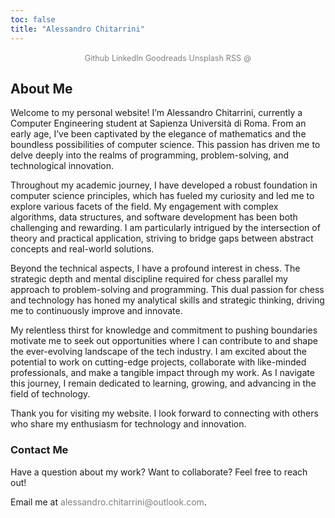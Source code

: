 ```yaml
---
toc: false
title: "Alessandro Chitarrini"
---
```


<div style="text-align: center; margin-top: 1em;">
  <a href="https://github.com/chitvs" style="color: gray; text-decoration: none; font-size: 0.9em;" onmouseover="this.style.textDecoration='underline'" onmouseout="this.style.textDecoration='none'">Github</a>
  <a href="https://www.linkedin.com/in/alessandro-chitarrini/" style="color: gray; text-decoration: none; font-size: 0.9em;" onmouseover="this.style.textDecoration='underline'" onmouseout="this.style.textDecoration='none'">LinkedIn</a>
  <a href="https://www.goodreads.com/alessandro-chitarrini" style="color: gray; text-decoration: none; font-size: 0.9em;" onmouseover="this.style.textDecoration='underline'" onmouseout="this.style.textDecoration='none'">Goodreads</a>
  <a href="https://unsplash.com/@chitvs" style="color: gray; text-decoration: none; font-size: 0.9em;" onmouseover="this.style.textDecoration='underline'" onmouseout="this.style.textDecoration='none'">Unsplash</a>
  <a href="index.xml" style="color: gray; text-decoration: none; font-size: 0.9em;" onmouseover="this.style.textDecoration='underline'" onmouseout="this.style.textDecoration='none'">RSS</a>
  <a href="mailto:alessandro.chitarrini@outlook.com" style="color: gray; text-decoration: none; font-size: 0.9em;" onmouseover="this.style.textDecoration='underline'" onmouseout="this.style.textDecoration='none'">@</a>
</div> 


## About Me

Welcome to my personal website! I’m Alessandro Chitarrini, currently a Computer Engineering student at Sapienza Università di Roma. From an early age, I’ve been captivated by the elegance of mathematics and the boundless possibilities of computer science. This passion has driven me to delve deeply into the realms of programming, problem-solving, and technological innovation.

Throughout my academic journey, I have developed a robust foundation in computer science principles, which has fueled my curiosity and led me to explore various facets of the field. My engagement with complex algorithms, data structures, and software development has been both challenging and rewarding. I am particularly intrigued by the intersection of theory and practical application, striving to bridge gaps between abstract concepts and real-world solutions.

Beyond the technical aspects, I have a profound interest in chess. The strategic depth and mental discipline required for chess parallel my approach to problem-solving and programming. This dual passion for chess and technology has honed my analytical skills and strategic thinking, driving me to continuously improve and innovate.

My relentless thirst for knowledge and commitment to pushing boundaries motivate me to seek out opportunities where I can contribute to and shape the ever-evolving landscape of the tech industry. I am excited about the potential to work on cutting-edge projects, collaborate with like-minded professionals, and make a tangible impact through my work. As I navigate this journey, I remain dedicated to learning, growing, and advancing in the field of technology.

Thank you for visiting my website. I look forward to connecting with others who share my enthusiasm for technology and innovation.

### Contact Me

Have a question about my work? Want to collaborate? Feel free to reach out! 

<p>
  Email me at <a href="mailto:alessandro.chitarrini@outlook.com" style="color: gray; text-decoration: none;" onmouseover="this.style.textDecoration='underline'" onmouseout="this.style.textDecoration='none'">alessandro.chitarrini@outlook.com</a>.
</p>
